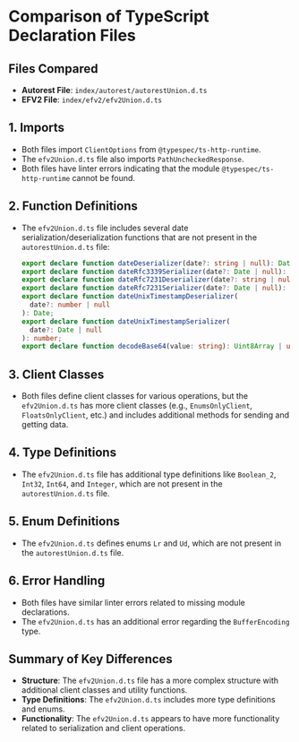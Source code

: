 # Comparison of TypeScript Declaration Files

## Files Compared

- **Autorest File**: `index/autorest/autorestUnion.d.ts`
- **EFV2 File**: `index/efv2/efv2Union.d.ts`

## 1. Imports

- Both files import `ClientOptions` from `@typespec/ts-http-runtime`.
- The `efv2Union.d.ts` file also imports `PathUncheckedResponse`.
- Both files have linter errors indicating that the module `@typespec/ts-http-runtime` cannot be found.

## 2. Function Definitions

- The `efv2Union.d.ts` file includes several date serialization/deserialization functions that are not present in the `autorestUnion.d.ts` file:
  ```typescript
  export declare function dateDeserializer(date?: string | null): Date;
  export declare function dateRfc3339Serializer(date?: Date | null): string;
  export declare function dateRfc7231Deserializer(date?: string | null): Date;
  export declare function dateRfc7231Serializer(date?: Date | null): string;
  export declare function dateUnixTimestampDeserializer(
    date?: number | null
  ): Date;
  export declare function dateUnixTimestampSerializer(
    date?: Date | null
  ): number;
  export declare function decodeBase64(value: string): Uint8Array | undefined;
  ```

## 3. Client Classes

- Both files define client classes for various operations, but the `efv2Union.d.ts` has more client classes (e.g., `EnumsOnlyClient`, `FloatsOnlyClient`, etc.) and includes additional methods for sending and getting data.

## 4. Type Definitions

- The `efv2Union.d.ts` file has additional type definitions like `Boolean_2`, `Int32`, `Int64`, and `Integer`, which are not present in the `autorestUnion.d.ts` file.

## 5. Enum Definitions

- The `efv2Union.d.ts` defines enums `Lr` and `Ud`, which are not present in the `autorestUnion.d.ts` file.

## 6. Error Handling

- Both files have similar linter errors related to missing module declarations.
- The `efv2Union.d.ts` has an additional error regarding the `BufferEncoding` type.

## Summary of Key Differences

- **Structure**: The `efv2Union.d.ts` file has a more complex structure with additional client classes and utility functions.
- **Type Definitions**: The `efv2Union.d.ts` includes more type definitions and enums.
- **Functionality**: The `efv2Union.d.ts` appears to have more functionality related to serialization and client operations.
